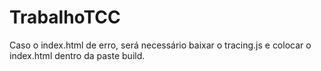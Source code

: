 # TrabalhoTCC

Caso o index.html de erro, será necessário baixar o tracing.js e colocar o index.html dentro da paste build.
